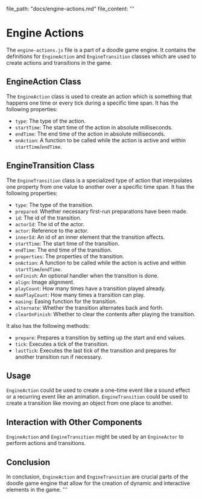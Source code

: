 file_path: "docs/engine-actions.md"
file_content: 
'''
# Engine Actions

The `engine-actions.js` file is a part of a doodle game engine. It contains the definitions for `EngineAction` and `EngineTransition` classes which are used to create actions and transitions in the game.

## EngineAction Class

The `EngineAction` class is used to create an action which is something that happens one time or every tick during a specific time span. It has the following properties:

- `type`: The type of the action.
- `startTime`: The start time of the action in absolute milliseconds.
- `endTime`: The end time of the action in absolute milliseconds.
- `onAction`: A function to be called while the action is active and within `startTime`/`endTime`.

## EngineTransition Class

The `EngineTransition` class is a specialized type of action that interpolates one property from one value to another over a specific time span. It has the following properties:

- `type`: The type of the transition.
- `prepared`: Whether necessary first-run preparations have been made.
- `id`: The id of the transition.
- `actorId`: The id of the actor.
- `actor`: Reference to the actor.
- `innerId`: An id of an inner element that the transition affects.
- `startTime`: The start time of the transition.
- `endTime`: The end time of the transition.
- `properties`: The properties of the transition.
- `onAction`: A function to be called while the action is active and within `startTime`/`endTime`.
- `onFinish`: An optional handler when the transition is done.
- `align`: Image alignment.
- `playCount`: How many times have a transition played already.
- `maxPlayCount`: How many times a transition can play.
- `easing`: Easing function for the transition.
- `alternate`: Whether the transition alternates back and forth.
- `clearOnFinish`: Whether to clear the contents after playing the transition.

It also has the following methods:

- `prepare`: Prepares a transition by setting up the start and end values.
- `tick`: Executes a tick of the transition.
- `lastTick`: Executes the last tick of the transition and prepares for another transition run if necessary.

## Usage

`EngineAction` could be used to create a one-time event like a sound effect or a recurring event like an animation. `EngineTransition` could be used to create a transition like moving an object from one place to another.

## Interaction with Other Components

`EngineAction` and `EngineTransition` might be used by an `EngineActor` to perform actions and transitions.

## Conclusion

In conclusion, `EngineAction` and `EngineTransition` are crucial parts of the doodle game engine that allow for the creation of dynamic and interactive elements in the game.
'''
